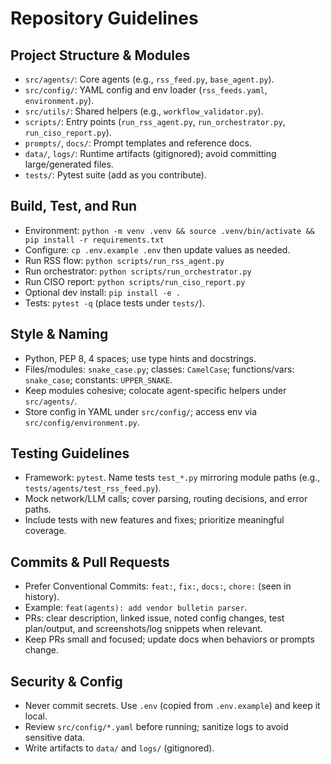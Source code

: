 # Repository Guidelines

## Project Structure & Modules
- `src/agents/`: Core agents (e.g., `rss_feed.py`, `base_agent.py`).
- `src/config/`: YAML config and env loader (`rss_feeds.yaml`, `environment.py`).
- `src/utils/`: Shared helpers (e.g., `workflow_validator.py`).
- `scripts/`: Entry points (`run_rss_agent.py`, `run_orchestrator.py`, `run_ciso_report.py`).
- `prompts/`, `docs/`: Prompt templates and reference docs.
- `data/`, `logs/`: Runtime artifacts (gitignored); avoid committing large/generated files.
- `tests/`: Pytest suite (add as you contribute).

## Build, Test, and Run
- Environment: `python -m venv .venv && source .venv/bin/activate && pip install -r requirements.txt`
- Configure: `cp .env.example .env` then update values as needed.
- Run RSS flow: `python scripts/run_rss_agent.py`
- Run orchestrator: `python scripts/run_orchestrator.py`
- Run CISO report: `python scripts/run_ciso_report.py`
- Optional dev install: `pip install -e .`
- Tests: `pytest -q` (place tests under `tests/`).

## Style & Naming
- Python, PEP 8, 4 spaces; use type hints and docstrings.
- Files/modules: `snake_case.py`; classes: `CamelCase`; functions/vars: `snake_case`; constants: `UPPER_SNAKE`.
- Keep modules cohesive; colocate agent-specific helpers under `src/agents/`.
- Store config in YAML under `src/config/`; access env via `src/config/environment.py`.

## Testing Guidelines
- Framework: `pytest`. Name tests `test_*.py` mirroring module paths (e.g., `tests/agents/test_rss_feed.py`).
- Mock network/LLM calls; cover parsing, routing decisions, and error paths.
- Include tests with new features and fixes; prioritize meaningful coverage.

## Commits & Pull Requests
- Prefer Conventional Commits: `feat:`, `fix:`, `docs:`, `chore:` (seen in history).
- Example: `feat(agents): add vendor bulletin parser`.
- PRs: clear description, linked issue, noted config changes, test plan/output, and screenshots/log snippets when relevant.
- Keep PRs small and focused; update docs when behaviors or prompts change.

## Security & Config
- Never commit secrets. Use `.env` (copied from `.env.example`) and keep it local.
- Review `src/config/*.yaml` before running; sanitize logs to avoid sensitive data.
- Write artifacts to `data/` and `logs/` (gitignored).
